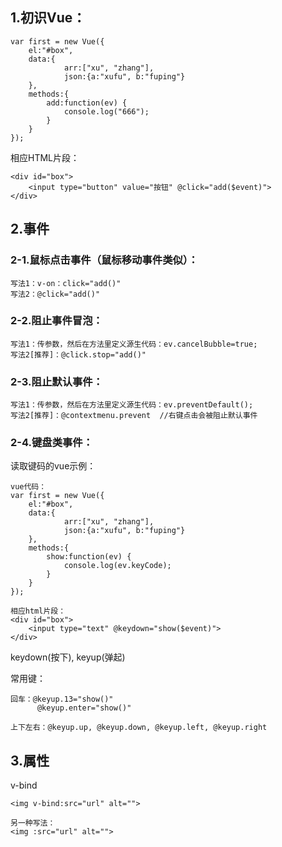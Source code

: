 ## 1.初识Vue：

    var first = new Vue({
		el:"#box",
		data:{
                arr:["xu", "zhang"],
                json:{a:"xufu", b:"fuping"}
		},
		methods:{
			add:function(ev) {
				console.log("666");
			}
		}
	});
		

相应HTML片段：
    
    <div id="box">
		<input type="button" value="按钮" @click="add($event)">
	</div>
    
## 2.事件
### 2-1.鼠标点击事件（鼠标移动事件类似）：
    
    写法1：v-on：click="add()"
    写法2：@click="add()"

### 2-2.阻止事件冒泡：

    写法1：传参数，然后在方法里定义源生代码：ev.cancelBubble=true;
    写法2[推荐]：@click.stop="add()"

### 2-3.阻止默认事件：

    写法1：传参数，然后在方法里定义源生代码：ev.preventDefault();
    写法2[推荐]：@contextmenu.prevent  //右键点击会被阻止默认事件
    
### 2-4.键盘类事件：

读取键码的vue示例：

    vue代码：
    var first = new Vue({
		el:"#box",
		data:{
                arr:["xu", "zhang"],
                json:{a:"xufu", b:"fuping"}
		},
		methods:{
			show:function(ev) {
			    console.log(ev.keyCode);
			}
		}
	});
	
    相应html片段：
    <div id="box">
		<input type="text" @keydown="show($event)">
	</div>
	
keydown(按下), keyup(弹起)

常用键：

    回车：@keyup.13="show()"
          @keyup.enter="show()"
    
    上下左右：@keyup.up, @keyup.down, @keyup.left, @keyup.right

## 3.属性
v-bind

    <img v-bind:src="url" alt="">
    
    另一种写法：
    <img :src="url" alt="">
